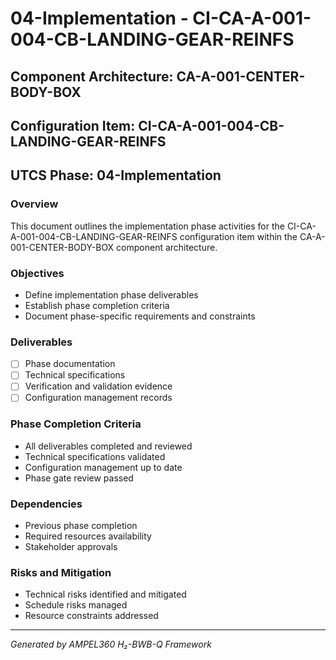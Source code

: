 # 04-Implementation - CI-CA-A-001-004-CB-LANDING-GEAR-REINFS

## Component Architecture: CA-A-001-CENTER-BODY-BOX
## Configuration Item: CI-CA-A-001-004-CB-LANDING-GEAR-REINFS
## UTCS Phase: 04-Implementation

### Overview
This document outlines the implementation phase activities for the CI-CA-A-001-004-CB-LANDING-GEAR-REINFS configuration item within the CA-A-001-CENTER-BODY-BOX component architecture.

### Objectives
- Define implementation phase deliverables
- Establish phase completion criteria
- Document phase-specific requirements and constraints

### Deliverables
- [ ] Phase documentation
- [ ] Technical specifications
- [ ] Verification and validation evidence
- [ ] Configuration management records

### Phase Completion Criteria
- All deliverables completed and reviewed
- Technical specifications validated
- Configuration management up to date
- Phase gate review passed

### Dependencies
- Previous phase completion
- Required resources availability
- Stakeholder approvals

### Risks and Mitigation
- Technical risks identified and mitigated
- Schedule risks managed
- Resource constraints addressed

---
*Generated by AMPEL360 H₂-BWB-Q Framework*
